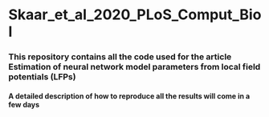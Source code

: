 # Skaar_et_al_2020_PLoS_Comput_Biol

### This repository contains all the code used for the article Estimation of neural network model parameters from local field potentials (LFPs)
#### A detailed description of how to reproduce all the results will come in a few days
